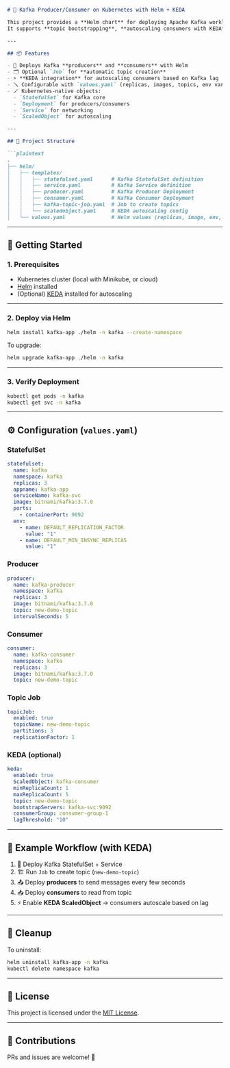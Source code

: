 ````markdown
# 🐘 Kafka Producer/Consumer on Kubernetes with Helm + KEDA

This project provides a **Helm chart** for deploying Apache Kafka workloads (producers, consumers, and supporting jobs) to Kubernetes.  
It supports **topic bootstrapping**, **autoscaling consumers with KEDA**, and configurable deployments via `values.yaml`.

---

## 📦 Features

- 📜 Deploys Kafka **producers** and **consumers** with Helm
- 🗂️ Optional `Job` for **automatic topic creation**
- ⚡ **KEDA integration** for autoscaling consumers based on Kafka lag
- 🪛 Configurable with `values.yaml` (replicas, images, topics, env vars, ports)
- 🪄 Kubernetes-native objects:
  - `StatefulSet` for Kafka core
  - `Deployment` for producers/consumers
  - `Service` for networking
  - `ScaledObject` for autoscaling

---

## 📁 Project Structure

```plaintext
.
├── helm/
│   ├── templates/
│   │   ├── statefulset.yaml      # Kafka StatefulSet definition
│   │   ├── service.yaml          # Kafka Service definition
│   │   ├── producer.yaml         # Kafka Producer Deployment
│   │   ├── consumer.yaml         # Kafka Consumer Deployment
│   │   ├── kafka-topic-job.yaml  # Job to create topics
│   │   └── scaledobject.yaml     # KEDA autoscaling config
│   └── values.yaml               # Helm values (replicas, image, env, ports)
````

---

## 🚀 Getting Started

### 1. Prerequisites

* Kubernetes cluster (local with Minikube, or cloud)
* [Helm](https://helm.sh/docs/intro/install/) installed
* (Optional) [KEDA](https://keda.sh) installed for autoscaling

---

### 2. Deploy via Helm

```bash
helm install kafka-app ./helm -n kafka --create-namespace
```

To upgrade:

```bash
helm upgrade kafka-app ./helm -n kafka
```

---

### 3. Verify Deployment

```bash
kubectl get pods -n kafka
kubectl get svc -n kafka
```

---

## ⚙️ Configuration (`values.yaml`)

### StatefulSet

```yaml
statefulset:
  name: kafka
  namespace: kafka
  replicas: 3
  appname: kafka-app
  serviceName: kafka-svc
  image: bitnami/kafka:3.7.0
  ports:
    - containerPort: 9092
  env:
    - name: DEFAULT_REPLICATION_FACTOR
      value: "1"
    - name: DEFAULT_MIN_INSYNC_REPLICAS
      value: "1"
```

### Producer

```yaml
producer:
  name: kafka-producer
  namespace: kafka
  replicas: 3
  image: bitnami/kafka:3.7.0
  topic: new-demo-topic
  intervalSeconds: 5
```

### Consumer

```yaml
consumer:
  name: kafka-consumer
  namespace: kafka
  replicas: 3
  image: bitnami/kafka:3.7.0
  topic: new-demo-topic
```

### Topic Job

```yaml
topicJob:
  enabled: true
  topicName: new-demo-topic
  partitions: 3
  replicationFactor: 1
```

### KEDA (optional)

```yaml
keda:
  enabled: true
  ScaledObject: kafka-consumer
  minReplicaCount: 1
  maxReplicaCount: 5
  topic: new-demo-topic
  bootstrapServers: kafka-svc:9092
  consumerGroup: consumer-group-1
  lagThreshold: "10"
```

---

## 🔁 Example Workflow (with KEDA)

1. 🐳 Deploy Kafka StatefulSet + Service
2. 🏗️ Run `Job` to create topic (`new-demo-topic`)
3. 📤 Deploy **producers** to send messages every few seconds
4. 📥 Deploy **consumers** to read from topic
5. ⚡ Enable **KEDA ScaledObject** → consumers autoscale based on lag

---

## 🧹 Cleanup

To uninstall:

```bash
helm uninstall kafka-app -n kafka
kubectl delete namespace kafka
```

---

## 📄 License

This project is licensed under the [MIT License](LICENSE).

---

## 🙋 Contributions

PRs and issues are welcome! 🚀

```
